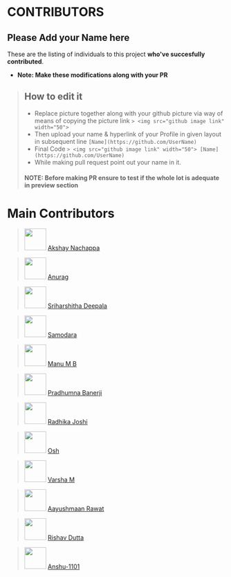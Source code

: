 # CONTRIBUTORS

## Please Add your Name here

These are the listing of individuals to this project **who've succesfully contributed**.

- **Note: Make these modifications along with your PR**
> ## How to edit it
>
> - Replace picture together along with your github picture via way of means of copying the picture link
    `> <img src="github image link" width="50"> `
> - Then upload your name & hyperlink of your Profile in given layout in subsequent line
    `[Name](https://github.com/UserName)`
> - Final Code `> <img src="github image link" width="50"> [Name](https://github.com/UserName)`
> - While making pull request point out your name in it.
>
> #### NOTE: Before making PR ensure to test if the whole lot is adequate in preview section

# Main Contributors


> <img src="https://avatars.githubusercontent.com/u/46316452?v=4" width="50"> [Akshay Nachappa](https://github.com/AkshayNachappa)

> <img src="https://avatars.githubusercontent.com/u/53044933?v=4" width="50"> [Anurag](https://github.com/Anurag582)

> <img src="https://avatars.githubusercontent.com/u/66819169?v=4" width="50"> [Sriharshitha Deepala](https://github.com/Sriharshitha842)

> <img src="https://avatars.githubusercontent.com/u/38998978?v=4" width="50"> [Samodara](https://github.com/saamodra)

> <img src="https://avatars.githubusercontent.com/u/47355913?v=4" width="50"> [Manu M B](https://github.com/mbmanu)

> <img src="https://avatars.githubusercontent.com/u/60711601?v=4" width="50"> [Pradhumna Banerji](https://github.com/pradhumna22)

> <img src="https://avatars.githubusercontent.com/u/65120628?v=4" width="50"> [Radhika Joshi](https://github.com/RADHIKA-JOSHI123)

> <img src="https://avatars.githubusercontent.com/u/91365389?v=4" width="50"> [Osh](https://github.com/osh2002)

> <img src="https://avatars.githubusercontent.com/u/49654230?v=4" width="50"> [Varsha M](https://github.com/varshamanjunath)

> <img src="https://avatars.githubusercontent.com/u/73700330?v=4" width="50"> [Aayushmaan Rawat](https://github.com/Aayushmaan-Rawat)

> <img src="https://avatars.githubusercontent.com/u/72291921?v=4" width="50"> [Rishav Dutta](https://github.com/Rishav-00)

> <img src="https://avatars.githubusercontent.com/u/70372650?v=4" width="50"> [ Anshu-1101](https://github.com/Anshu-1101)


